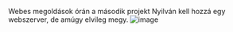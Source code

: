Webes megoldások órán a második projekt
Nyilván kell hozzá egy webszerver, de amúgy elvileg megy.
![image](https://github.com/csbot98/Uni/assets/79809608/ebe81719-d25f-4da1-bed4-cfff56d7ff92)

